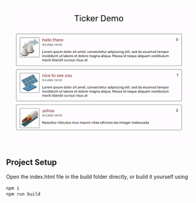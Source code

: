 ![screenshot-gif](https://github.com/eldar158/ticker-demo/blob/main/screenshots/ticker.gif)

## Project Setup

Open the index.html file in the build folder directly, or build it yourself using 

```
npm i
npm run build
```